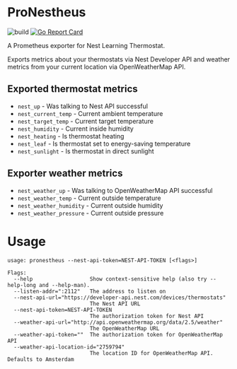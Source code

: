 # ProNestheus

![build](https://github.com/grdl/pronestheus/workflows/build/badge.svg)
[![Go Report Card](https://goreportcard.com/badge/github.com/grdl/pronestheus)](https://goreportcard.com/report/github.com/grdl/pronestheus)


A Prometheus exporter for Nest Learning Thermostat.

Exports metrics about your thermostats via Nest Developer API and weather metrics from your current location via OpenWeatherMap API. 

## Exported thermostat metrics

- `nest_up` - Was talking to Nest API successful
- `nest_current_temp` - Current ambient temperature
- `nest_target_temp` - Current target temperature
- `nest_humidity` - Current inside humidity
- `nest_heating` - Is thermostat heating
- `nest_leaf` - Is thermostat set to energy-saving temperature
- `nest_sunlight` - Is thermostat in direct sunlight

## Exporter weather metrics

- `nest_weather_up` - Was talking to OpenWeatherMap API successful
- `nest_weather_temp` - Current outside temperature
- `nest_weather_humidity` - Current outside humidity
- `nest_weather_pressure` - Current outside pressure


# Usage
```
usage: pronestheus --nest-api-token=NEST-API-TOKEN [<flags>]

Flags:
  --help                  Show context-sensitive help (also try --help-long and --help-man).
  --listen-addr=":2112"   The address to listen on
  --nest-api-url="https://developer-api.nest.com/devices/thermostats"
                          The Nest API URL
  --nest-api-token=NEST-API-TOKEN
                          The authorization token for Nest API
  --weather-api-url="http://api.openweathermap.org/data/2.5/weather"
                          The OpenWeatherMap URL
  --weather-api-token=""  The authorization token for OpenWeatherMap API
  --weather-api-location-id="2759794"
                          The location ID for OpenWeatherMap API. Defaults to Amsterdam
```